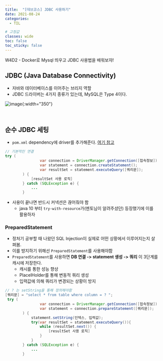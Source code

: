 ```yaml
---
title:  "[데브코스] JDBC 사용하기"
date: 2021-08-24
categories: 
  - TIL

# 고정값
classes: wide
toc: false
toc_sticky: false
---
```


W4D2 - Docker로 Mysql 띄우고 JDBC 사용법을 배워보자!


## JDBC (Java Database Connectivity)

- 자바와 데이터베이스를 이어주는 브리지 역할
- JDBC 드라이버는 4가지 종류가 있는데, MySQL은 Type 4이다.

![image](https://user-images.githubusercontent.com/71180414/130628502-79918e3e-b2f3-4105-a2bd-77ff0b709a37.png){:width="350"}

<br>

## 순수 JDBC 세팅

- `pom.xml` dependency에 driver를 추가해준다. [여기 참고](https://mvnrepository.com/artifact/mysql/mysql-connector-java/8.0.26)

```java
// 기본적인 연결
try (
                var connection = DriverManager.getConnection([접속정보]);
                var statement = connection.createStatement();
                var resultSet = statement.executeQuery([쿼리문]);
        ) {
            [resultSet 사용 로직]
        } catch (SQLException e) {
            ...
        }
```

- 사용이 끝나면 반드시 커넥션은 끊어줘야 함
    - java 10 부터 `try-with-resource`가(멘토님이 알려주셨던) 등장했기에 이를 활용하자

### PreparedStatement

- 정처기 공부할 때 나왔던 SQL Injection이 실제로 어떤 상황에서 이루어지는지 살펴봄.
- 이를 방지하기 위해선 `PreparedStatement`를 사용해야함
- `PreparedStatement`를 사용하면 **DB 연결 -> statement 생성 -> 쿼리** 이 3단계를 캐시에 저장한다.
    - 캐시를 통한 성능 향상
    - PlacelHolder를 통해 변동적 쿼리 생성
    - 입력값에 의해 쿼리가 변경되는 상황이 방지

```java
// ? 는 setString을 통해 정의해야함
[쿼리문] = "select * from table where column = ? ";
 try (
                var connection = DriverManager.getConnection([접속정보]);
                var statement = connection.prepareStatement([쿼리문]);
        ) {
            statement.setString(인덱스, 입력값);
            try(var resultSet = statement.executeQuery()){
                while (resultSet.next()) {
                    [resultSet 사용 로직]
                }
            }
        } catch (SQLException e) {
            ...
        }
```

<br>
